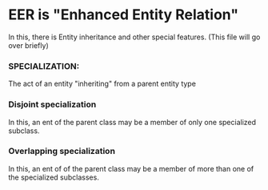 

# EER is "Enhanced Entity Relation" 

In this, there is Entity inheritance and other special features.
(This file will go over briefly)

### SPECIALIZATION:
The act of an entity "inheriting" from a parent entity type


### Disjoint specialization
In this,
an ent of the parent class may be a member
of only one specialized subclass.


### Overlapping specialization
In this,
an ent of of the parent class may be a member
of more than one of the specialized subclasses.





